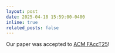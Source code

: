 ```yaml
---
layout: post
date: 2025-04-18 15:59:00-0400
inline: true
related_posts: false
---
```


Our paper was accepted to [ACM FAccT25](https://facctconference.org/2025/)!
